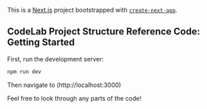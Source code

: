 This is a [Next.js](https://nextjs.org/) project bootstrapped with [`create-next-app`](https://github.com/vercel/next.js/tree/canary/packages/create-next-app).

## CodeLab Project Structure Reference Code: Getting Started

First, run the development server:

```bash
npm run dev
```

Then navigate to (http://localhost:3000)

Feel free to look through any parts of the code!